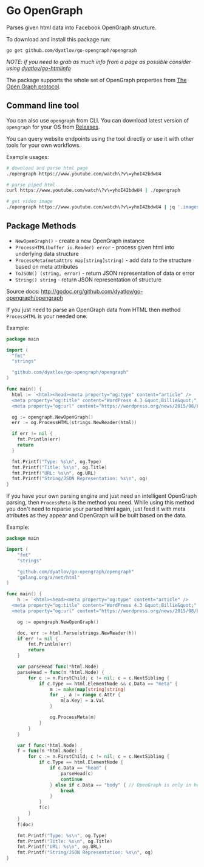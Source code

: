 Go OpenGraph
===

Parses given html data into Facebook OpenGraph structure.

To download and install this package run:

`go get github.com/dyatlov/go-opengraph/opengraph`

*NOTE: if you need to grab as much info from a page as possible consider using [dyatlov/go-htmlinfo](https://github.com/dyatlov/go-htmlinfo)*

The package supports the whole set of OpenGraph properties from [The Open Graph protocol](https://ogp.me/).

## Command line tool

You can also use `opengraph` from CLI.
You can download latest version of `opengraph` for your OS from [Releases](https://github.com/dyatlov/go-opengraph/releases).

You can query website endpoints using the tool directly or use it with other tools for your own workflows.

Example usages:

```bash
# download and parse html page
./opengraph https://www.youtube.com/watch\?v\=yhoI42bdwU4
```

```bash
# parse piped html
curl https://www.youtube.com/watch\?v\=yhoI42bdwU4 | ./opengraph
```

```bash
# get video image
./opengraph https://www.youtube.com/watch\?v\=yhoI42bdwU4 | jq '.images[0].url'
```

## Package Methods

 * `NewOpenGraph()` - create a new OpenGraph instance
 * `ProcessHTML(buffer io.Reader) error` - process given html into underlying data structure
 * `ProcessMeta(metaAttrs map[string]string)` - add data to the structure based on meta attributes
 * `ToJSON() (string, error)` - return JSON representation of data or error
 * `String() string` - return JSON representation of structure

Source docs: http://godoc.org/github.com/dyatlov/go-opengraph/opengraph

If you just need to parse an OpenGraph data from HTML then method `ProcessHTML` is your needed one.

Example:

```go
package main

import (
  "fmt"
  "strings"

  "github.com/dyatlov/go-opengraph/opengraph"
)

func main() {
  html := `<html><head><meta property="og:type" content="article" />
  <meta property="og:title" content="WordPress 4.3 &quot;Billie&quot;" />
  <meta property="og:url" content="https://wordpress.org/news/2015/08/billie/" /></head><body></body></html>`

  og := opengraph.NewOpenGraph()
  err := og.ProcessHTML(strings.NewReader(html))

  if err != nil {
    fmt.Println(err)
    return
  }

  fmt.Printf("Type: %s\n", og.Type)
  fmt.Printf("Title: %s\n", og.Title)
  fmt.Printf("URL: %s\n", og.URL)
  fmt.Printf("String/JSON Representation: %s\n", og)
}
```

If you have your own parsing engine and just need an intelligent OpenGraph parsing, then `ProcessMeta` is the method you need.
While using this method you don't need to reparse your parsed html again, just feed it with meta atributes as they appear and OpenGraph will be built based on the data.

Example:

```go
package main

import (
	"fmt"
	"strings"

	"github.com/dyatlov/go-opengraph/opengraph"
	"golang.org/x/net/html"
)

func main() {
	h := `<html><head><meta property="og:type" content="article" />
  <meta property="og:title" content="WordPress 4.3 &quot;Billie&quot;" />
  <meta property="og:url" content="https://wordpress.org/news/2015/08/billie/" /></head><body></body></html>`

	og := opengraph.NewOpenGraph()

	doc, err := html.Parse(strings.NewReader(h))
	if err != nil {
		fmt.Println(err)
		return
	}

	var parseHead func(*html.Node)
	parseHead = func(n *html.Node) {
		for c := n.FirstChild; c != nil; c = c.NextSibling {
			if c.Type == html.ElementNode && c.Data == "meta" {
				m := make(map[string]string)
				for _, a := range c.Attr {
					m[a.Key] = a.Val
				}

				og.ProcessMeta(m)
			}
		}
	}

	var f func(*html.Node)
	f = func(n *html.Node) {
		for c := n.FirstChild; c != nil; c = c.NextSibling {
			if c.Type == html.ElementNode {
				if c.Data == "head" {
					parseHead(c)
					continue
				} else if c.Data == "body" { // OpenGraph is only in head, so we don't need body
					break
				}
			}
			f(c)
		}
	}
	f(doc)

	fmt.Printf("Type: %s\n", og.Type)
	fmt.Printf("Title: %s\n", og.Title)
	fmt.Printf("URL: %s\n", og.URL)
	fmt.Printf("String/JSON Representation: %s\n", og)
}
```
